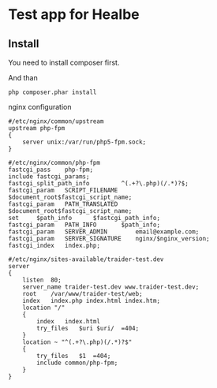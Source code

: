 # Test app for Healbe

## Install

You need to install composer first.

And than

`php composer.phar install`

nginx configuration

```
#/etc/nginx/common/upstream
upstream php-fpm
{
	server unix:/var/run/php5-fpm.sock;
}
```

```
#/etc/nginx/common/php-fpm
fastcgi_pass	php-fpm;
include fastcgi_params;
fastcgi_split_path_info			^(.+?\.php)(/.*)?$;
fastcgi_param	SCRIPT_FILENAME		$document_root$fastcgi_script_name;
fastcgi_param	PATH_TRANSLATED		$document_root$fastcgi_script_name;
set		$path_info		$fastcgi_path_info;
fastcgi_param	PATH_INFO		$path_info;
fastcgi_param	SERVER_ADMIN		email@example.com;
fastcgi_param	SERVER_SIGNATURE	nginx/$nginx_version;
fastcgi_index	index.php;
```

```
#/etc/nginx/sites-available/traider-test.dev
server
{
	listen	80;
	server_name	traider-test.dev www.traider-test.dev;
	root	/var/www/traider-test/web;
	index	index.php index.html index.htm;
	location "/"
	{
		index	index.html
		try_files	$uri $uri/	=404;
	}
	location ~ "^(.+?\.php)(/.*)?$"
	{
		try_files	$1	=404;
		include	common/php-fpm;
	}
}
```